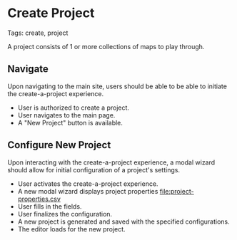 # Create Project

Tags: create, project

A project consists of 1 or more collections of maps to play through.

## Navigate

Upon navigating to the main site, users should be able to be able to initiate the create-a-project experience.

* User is authorized to create a project.
* User navigates to the main page.
* A "New Project" button is available.

## Configure New Project

Upon interacting with the create-a-project experience, a modal wizard should allow for initial configuration of a project's settings.

* User activates the create-a-project experience.
* A new modal wizard displays project properties <file:project-properties.csv>
* User fills in the fields.
* User finalizes the configuration.
* A new project is generated and saved with the specified configurations.
* The editor loads for the new project.